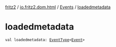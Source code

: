 [fritz2](../../index.md) / [io.fritz2.dom.html](../index.md) / [Events](index.md) / [loadedmetadata](./loadedmetadata.md)

# loadedmetadata

`val loadedmetadata: `[`EventType`](../-event-type/index.md)`<`[`Event`](https://kotlinlang.org/api/latest/jvm/stdlib/org.w3c.dom.events/-event/index.html)`>`